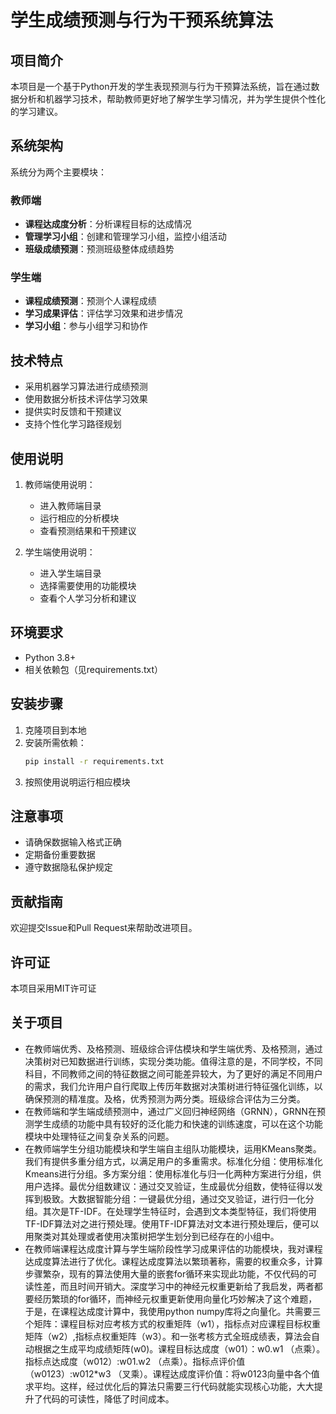 # 学生成绩预测与行为干预系统算法

## 项目简介
本项目是一个基于Python开发的学生表现预测与行为干预算法系统，旨在通过数据分析和机器学习技术，帮助教师更好地了解学生学习情况，并为学生提供个性化的学习建议。

## 系统架构
系统分为两个主要模块：

### 教师端
- **课程达成度分析**：分析课程目标的达成情况
- **管理学习小组**：创建和管理学习小组，监控小组活动
- **班级成绩预测**：预测班级整体成绩趋势

### 学生端
- **课程成绩预测**：预测个人课程成绩
- **学习成果评估**：评估学习效果和进步情况
- **学习小组**：参与小组学习和协作

## 技术特点
- 采用机器学习算法进行成绩预测
- 使用数据分析技术评估学习效果
- 提供实时反馈和干预建议
- 支持个性化学习路径规划

## 使用说明
1. 教师端使用说明：
   - 进入教师端目录
   - 运行相应的分析模块
   - 查看预测结果和干预建议

2. 学生端使用说明：
   - 进入学生端目录
   - 选择需要使用的功能模块
   - 查看个人学习分析和建议

## 环境要求
- Python 3.8+
- 相关依赖包（见requirements.txt）

## 安装步骤
1. 克隆项目到本地
2. 安装所需依赖：
   ```bash
   pip install -r requirements.txt
   ```
3. 按照使用说明运行相应模块

## 注意事项
- 请确保数据输入格式正确
- 定期备份重要数据
- 遵守数据隐私保护规定

## 贡献指南
欢迎提交Issue和Pull Request来帮助改进项目。

## 许可证
本项目采用MIT许可证 

## 关于项目
- 在教师端优秀、及格预测、班级综合评估模块和学生端优秀、及格预测，通过决策树对已知数据进行训练，实现分类功能。值得注意的是，不同学校，不同科目，不同教师之间的特征数据之间可能差异较大，为了更好的满足不同用户的需求，我们允许用户自行爬取上传历年数据对决策树进行特征强化训练，以确保预测的精准度。及格，优秀预测为两分类。班级综合评估为三分类。
- 在教师端和学生端成绩预测中，通过广义回归神经网络（GRNN），GRNN在预测学生成绩的功能中具有较好的泛化能力和快速的训练速度，可以在这个功能模块中处理特征之间复杂关系的问题。
- 在教师端学生分组功能模块和学生端自主组队功能模块，运用KMeans聚类。我们有提供多重分组方式，以满足用户的多重需求。标准化分组：使用标准化Kmeans进行分组。多方案分组：使用标准化与归一化两种方案进行分组，供用户选择。最优分组数建议：通过交叉验证，生成最优分组数，使特征得以发挥到极致。大数据智能分组：一键最优分组，通过交叉验证，进行归一化分组。其次是TF-IDF。在处理学生特征时，会遇到文本类型特征，我们将使用TF-IDF算法对之进行预处理。使用TF-IDF算法对文本进行预处理后，便可以用聚类对其处理或者使用决策树把学生划分到已经存在的小组中。
- 在教师端课程达成度计算与学生端阶段性学习成果评估的功能模块，我对课程达成度算法进行了优化。课程达成度算法以繁琐著称，需要的权重众多，计算步骤繁杂，现有的算法使用大量的嵌套for循环来实现此功能，不仅代码的可读性差，而且时间开销大。深度学习中的神经元权重更新给了我启发，两者都要经历繁琐的for循环，而神经元权重更新使用向量化巧妙解决了这个难题，于是，在课程达成度计算中，我使用python numpy库将之向量化。共需要三个矩阵：课程目标对应考核方式的权重矩阵（w1），指标点对应课程目标权重矩阵（w2）,指标点权重矩阵（w3）。和一张考核方式全班成绩表，算法会自动根据之生成平均成绩矩阵(w0)。课程目标达成度（w01）：w0.w1 （点乘）。指标点达成度（w012）:w01.w2 （点乘）。指标点评价值（w0123）:w012*w3 （叉乘）。课程达成度评价值：将w0123向量中各个值求平均。这样，经过优化后的算法只需要三行代码就能实现核心功能，大大提升了代码的可读性，降低了时间成本。
